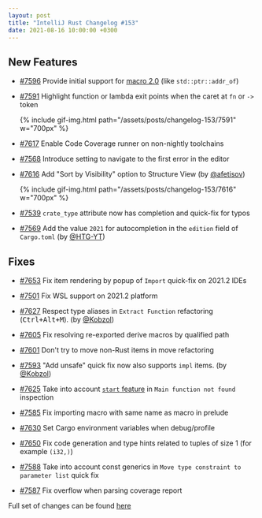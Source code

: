 ```yaml
---
layout: post
title: "IntelliJ Rust Changelog #153"
date: 2021-08-16 10:00:00 +0300
---
```



## New Features

* [#7596] Provide initial support for [macro 2.0](https://github.com/rust-lang/rfcs/blob/master/text/1584-macros.md) (like `std::ptr::addr_of`)

* [#7591] Highlight function or lambda exit points when the caret at `fn` or `->` token

  {% include gif-img.html path="/assets/posts/changelog-153/7591" w="700px" %}

* [#7617] Enable Code Coverage runner on non-nightly toolchains

* [#7568] Introduce setting to navigate to the first error in the editor

* [#7616] Add "Sort by Visibility" option to Structure View (by [@afetisov])

  {% include gif-img.html path="/assets/posts/changelog-153/7616" w="700px" %}

* [#7539] `crate_type` attribute now has completion and quick-fix for typos

* [#7569] Add the value `2021` for autocompletion in the `edition` field of `Cargo.toml` (by [@HTG-YT])

## Fixes

* [#7653] Fix item rendering by popup of `Import` quick-fix on 2021.2 IDEs

* [#7501] Fix WSL support on 2021.2 platform

* [#7627] Respect type aliases in `Extract Function` refactoring (<kbd>Ctrl+Alt+M</kbd>). (by [@Kobzol])

* [#7605] Fix resolving re-exported derive macros by qualified path

* [#7601] Don't try to move non-Rust items in move refactoring

* [#7593] "Add unsafe" quick fix now also supports `impl` items. (by [@Kobzol])

* [#7625] Take into account [`start` feature](https://github.com/rust-lang/rust/issues/29633) in `Main function not found` inspection

* [#7585] Fix importing macro with same name as macro in prelude

* [#7630] Set Cargo environment variables when debug/profile

* [#7650] Fix code generation and type hints related to tuples of size 1 (for example `(i32,)`)

* [#7588] Take into account const generics in `Move type constraint to parameter list` quick fix

* [#7587] Fix overflow when parsing coverage report

Full set of changes can be found [here](https://github.com/intellij-rust/intellij-rust/milestone/61?closed=1)

[@HTG-YT]: https://github.com/HTG-YT
[@Kobzol]: https://github.com/Kobzol
[@afetisov]: https://github.com/afetisov

[#7501]: https://github.com/intellij-rust/intellij-rust/pull/7501
[#7539]: https://github.com/intellij-rust/intellij-rust/pull/7539
[#7568]: https://github.com/intellij-rust/intellij-rust/pull/7568
[#7569]: https://github.com/intellij-rust/intellij-rust/pull/7569
[#7585]: https://github.com/intellij-rust/intellij-rust/pull/7585
[#7587]: https://github.com/intellij-rust/intellij-rust/pull/7587
[#7588]: https://github.com/intellij-rust/intellij-rust/pull/7588
[#7591]: https://github.com/intellij-rust/intellij-rust/pull/7591
[#7593]: https://github.com/intellij-rust/intellij-rust/pull/7593
[#7596]: https://github.com/intellij-rust/intellij-rust/pull/7596
[#7601]: https://github.com/intellij-rust/intellij-rust/pull/7601
[#7605]: https://github.com/intellij-rust/intellij-rust/pull/7605
[#7616]: https://github.com/intellij-rust/intellij-rust/pull/7616
[#7617]: https://github.com/intellij-rust/intellij-rust/pull/7617
[#7625]: https://github.com/intellij-rust/intellij-rust/pull/7625
[#7627]: https://github.com/intellij-rust/intellij-rust/pull/7627
[#7630]: https://github.com/intellij-rust/intellij-rust/pull/7630
[#7650]: https://github.com/intellij-rust/intellij-rust/pull/7650
[#7653]: https://github.com/intellij-rust/intellij-rust/pull/7653
